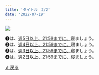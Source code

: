 ```yaml
---
title: 'タイトル　2/2'
date: '2022-07-19'
---
```

![](/images/a_05_.jpg)

➊は、[週5日以上、21:59までに、]()寝ましょう。  
➋は、[週4日以上、21:59までに、]()寝ましょう。  
➌は、[週3日以上、21:59までに、]()寝ましょう。  
➍は、[週2日以上、21:59までに、]()寝ましょう。  

[ ↲ 戻る ](/posts/00)
